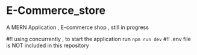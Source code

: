 # E-Commerce_store
A MERN Application , E-commerce shop , still in progress

#!! using concurrently , to start the application run `npm run dev`
#!! .env file is NOT included in this repository
